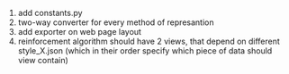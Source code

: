 1. add constants.py
2. two-way converter for every method of represantion
3. add exporter on web page layout
4. reinforcement algorithm should have 2 views, that depend on different style_X.json (which in their order specify which piece of data should view contain)
